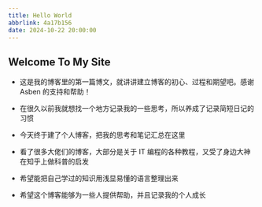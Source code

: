 ```yaml
---
title: Hello World
abbrlink: 4a17b156
date: 2024-10-22 20:00:00
---
```


## Welcome To My Site

- 这是我的博客里的第一篇博文，就讲讲建立博客的初心、过程和期望吧。感谢 Asben 的支持和帮助！

- 在很久以前我就想找一个地方记录我的一些思考，所以养成了记录简短日记的习惯

- 今天终于建了个人博客，把我的思考和笔记汇总在这里

- 看了很多大佬们的博客，大部分是关于 IT 编程的各种教程，又受了身边大神在知乎上做科普的启发

- 希望能把自己学过的知识用浅显易懂的语言整理出来

- 希望这个博客能够为一些人提供帮助，并且记录我的个人成长
